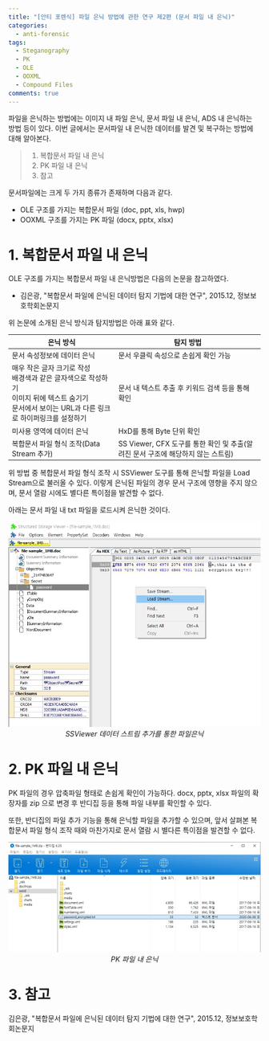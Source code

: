 ```yaml
---
title: "[안티 포렌식] 파일 은닉 방법에 관한 연구 제2편 (문서 파일 내 은닉)"
categories:
  - anti-forensic
tags:
  - Steganography
  - PK
  - OLE
  - OOXML
  - Compound Files
comments: true
---
```


파일을 은닉하는 방법에는 이미지 내 파일 은닉, 문서 파일 내 은닉, ADS 내 은닉하는 방법 등이 있다.
이번 글에서는 문서파일 내 은닉한 데이터를 발견 및 복구하는 방법에 대해 알아본다.

> 1. 복합문서 파일 내 은닉
> 2. PK 파일 내 은닉
> 3. 참고


문서파일에는 크게 두 가지 종류가 존재하며 다음과 같다. 

- OLE 구조를 가지는 복합문서 파일 (doc, ppt, xls, hwp)
- OOXML 구조를 가지는 PK 파일 (docx, pptx, xlsx)

# 1. 복합문서 파일 내 은닉

OLE 구조를 가지는 복합문서 파일 내 은닉방법은 다음의 논문을 참고하였다.

- 김은광, "복합문서 파일에 은닉된 데이터 탐지 기법에 대한 연구", 2015.12, 정보보호학회논문지

위 논문에 소개된 은닉 방식과 탐지방법은 아래 표와 같다.

|은닉 방식|탐지 방법|
|---|---|
|문서 속성정보에 데이터 은닉|문서 우클릭 속성으로 손쉽게 확인 가능|
|매우 작은 글자 크기로 작성<br>배경색과 같은 글자색으로 작성하기<br>이미지 뒤에 텍스트 숨기기<br>문서에서 보이는 URL과 다른 링크로 하이퍼링크를 설정하기|문서 내 텍스트 추출 후 키워드 검색 등을 통해 확인|
|미사용 영역에 데이터 은닉|HxD를 통해 Byte 단위 확인|
|복합문서 파일 형식 조작(Data Stream 추가)|SS Viewer, CFX 도구를 통한 확인 및 추출(알려진 문서 구조에 해당하지 않는 스트림)|

위 방법 중 복합문서 파일 형식 조작 시 SSViewer 도구를 통해 은닉할 파일을 Load Stream으로 불러올 수 있다. 
이렇게 은닉된 파일의 경우 문서 구조에 영향을 주지 않으며, 문서 열람 시에도 별다른 특이점을 발견할 수 없다.

아래는 문서 파일 내 txt 파일을 로드시켜 은닉한 것이다.

<center><p><img src="/assets/2020-06-09-post-anti-forensic_concealing_files_in_Document/SSView 파일은닉.jpg">
<br><em>SSViewer 데이터 스트림 추가를 통한 파일은닉</em></p></center>

# 2. PK 파일 내 은닉

PK 파일의 경우 압축파일 형태로 손쉽게 확인이 가능하다. 
docx, pptx, xlsx 파일의 확장자를 zip 으로 변경 후 반디집 등을 통해 파일 내부를 확인할 수 있다.

또한, 반디집의 파일 추가 기능을 통해 은닉할 파일을 추가할 수 있으며, 앞서 살펴본 복합문서 파일 형식 조작 때와 마찬가지로 문서 열람 시 별다른 특이점을 발견할 수 없다.

<center><p><img src="/assets/2020-06-09-post-anti-forensic_concealing_files_in_Document/PK 은닉.jpg">
<br><em>PK 파일 내 은닉</em></p></center>

# 3. 참고

김은광, "복합문서 파일에 은닉된 데이터 탐지 기법에 대한 연구", 2015.12, 정보보호학회논문지
